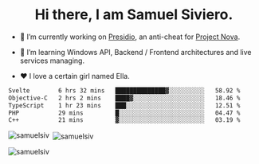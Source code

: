 <h1 align="center">Hi there, I am Samuel Siviero.</h1>

- 🔭 I’m currently working on [Presidio](https://presidio.ac), an anti-cheat for [Project Nova](https://discord.gg/novafn).

- 🌱 I’m learning Windows API, Backend / Frontend architectures and live services managing.

- ❤️ I love a certain girl named Ella.

<!--START_SECTION:waka-->

```txt
Svelte        6 hrs 32 mins   ██████████████▓░░░░░░░░░░   58.92 %
Objective-C   2 hrs 2 mins    ████▓░░░░░░░░░░░░░░░░░░░░   18.46 %
TypeScript    1 hr 23 mins    ███░░░░░░░░░░░░░░░░░░░░░░   12.51 %
PHP           29 mins         █░░░░░░░░░░░░░░░░░░░░░░░░   04.47 %
C++           21 mins         ▓░░░░░░░░░░░░░░░░░░░░░░░░   03.19 %
```

<!--END_SECTION:waka-->

<p><img align="left" src="https://github-readme-stats.vercel.app/api/top-langs?username=samuelsiv&show_icons=true&locale=en&layout=compact&theme=radical" alt="samuelsiv" /></p>

<p>&nbsp;<img align="center" src="https://github-readme-stats.vercel.app/api?username=samuelsiv&show_icons=true&locale=en&theme=radical" alt="samuelsiv" /></p>
<p align="left"> <img src="https://komarev.com/ghpvc/?username=samuelsiv&label=Profile%20views&color=0e75b6&style=flat" alt="samuelsiv" /> </p>

